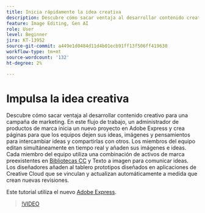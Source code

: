 ```yaml
---
title: Inicia rápidamente la idea creativa
description: Descubre cómo sacar ventaja al desarrollar contenido creativo para una campaña de marketing
feature: Image Editing, Gen AI
role: User
level: Beginner
jira: KT-13952
source-git-commit: a449e1d0484d11d4b01ecb91ff13f506ff419630
workflow-type: tm+mt
source-wordcount: '132'
ht-degree: 2%

---
```


# Impulsa la idea creativa

Descubre cómo sacar ventaja al desarrollar contenido creativo para una campaña de marketing. En este flujo de trabajo, un administrador de productos de marca inicia un nuevo proyecto en Adobe Express y crea páginas para que los equipos dejen sus ideas, imágenes y pensamientos para intercambiar ideas y compartirlas con otros. Los miembros del equipo editan simultáneamente en tiempo real y añaden sus imágenes e ideas. Cada miembro del equipo utiliza una combinación de activos de marca preexistentes en [Bibliotecas CC](cc-libraries.md) y Texto a imagen para comunicar ideas. Los diseñadores añaden al tablero prototipos diseñados en aplicaciones de Creative Cloud que se vinculan y actualizan automáticamente a medida que crean nuevas revisiones.

Este tutorial utiliza el nuevo [Adobe Express](https://www.adobe.com/express/).

>[!VIDEO](https://video.tv.adobe.com/v/3424296?quality=12&learn=on&hidetitle=true)
